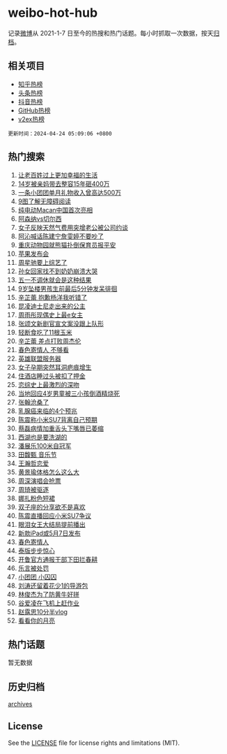 # weibo-hot-hub

记录[微博](https://www.weibo.com)从 2021-1-7 日至今的热搜和热门话题。每小时抓取一次数据，按天[归档](archives)。

## 相关项目

- [知乎热榜](https://github.com/lonnyzhang423/zhihu-hot-hub)
- [头条热榜](https://github.com/lonnyzhang423/toutiao-hot-hub)
- [抖音热榜](https://github.com/lonnyzhang423/douyin-hot-hub)
- [GitHub热榜](https://github.com/lonnyzhang423/github-hot-hub)
- [v2ex热榜](https://github.com/lonnyzhang423/v2ex-hot-hub)


`更新时间：2024-04-24 05:09:06 +0800`

## 热门搜索

1. [让老百姓过上更加幸福的生活](https://m.weibo.cn/search?containerid=100103type%3D1%26t%3D10%26q%3D%23%E8%AE%A9%E8%80%81%E7%99%BE%E5%A7%93%E8%BF%87%E4%B8%8A%E6%9B%B4%E5%8A%A0%E5%B9%B8%E7%A6%8F%E7%9A%84%E7%94%9F%E6%B4%BB%23&stream_entry_id=51&isnewpage=1&extparam=seat%3D1%26cate%3D10103%26dgr%3D0%26q%3D%2523%25E8%25AE%25A9%25E8%2580%2581%25E7%2599%25BE%25E5%25A7%2593%25E8%25BF%2587%25E4%25B8%258A%25E6%259B%25B4%25E5%258A%25A0%25E5%25B9%25B8%25E7%25A6%258F%25E7%259A%2584%25E7%2594%259F%25E6%25B4%25BB%2523%26filter_type%3Drealtimehot%26stream_entry_id%3D51%26c_type%3D51%26pos%3D0%26display_time%3D1713906545%26pre_seqid%3D171390654502902050096)
1. [14岁被亲妈带去整容15年砸400万](https://m.weibo.cn/search?containerid=100103type%3D1%26t%3D10%26q%3D%2314%E5%B2%81%E8%A2%AB%E4%BA%B2%E5%A6%88%E5%B8%A6%E5%8E%BB%E6%95%B4%E5%AE%B915%E5%B9%B4%E7%A0%B8400%E4%B8%87%23&stream_entry_id=31&isnewpage=1&extparam=seat%3D1%26flag%3D2%26dgr%3D0%26realpos%3D1%26filter_type%3Drealtimehot%26c_type%3D31%26stream_entry_id%3D31%26cate%3D5001%26band_rank%3D1%26q%3D%252314%25E5%25B2%2581%25E8%25A2%25AB%25E4%25BA%25B2%25E5%25A6%2588%25E5%25B8%25A6%25E5%258E%25BB%25E6%2595%25B4%25E5%25AE%25B915%25E5%25B9%25B4%25E7%25A0%25B8400%25E4%25B8%2587%2523%26lcate%3D5001%26pos%3D0%26display_time%3D1713906545%26pre_seqid%3D171390654502902050096)
1. [一条小团团单月礼物收入曾高达500万](https://m.weibo.cn/search?containerid=100103type%3D1%26t%3D10%26q%3D%23%E4%B8%80%E6%9D%A1%E5%B0%8F%E5%9B%A2%E5%9B%A2%E5%8D%95%E6%9C%88%E7%A4%BC%E7%89%A9%E6%94%B6%E5%85%A5%E6%9B%BE%E9%AB%98%E8%BE%BE500%E4%B8%87%23&stream_entry_id=31&isnewpage=1&extparam=seat%3D1%26flag%3D2%26dgr%3D0%26realpos%3D2%26filter_type%3Drealtimehot%26c_type%3D31%26stream_entry_id%3D31%26cate%3D5001%26band_rank%3D2%26q%3D%2523%25E4%25B8%2580%25E6%259D%25A1%25E5%25B0%258F%25E5%259B%25A2%25E5%259B%25A2%25E5%258D%2595%25E6%259C%2588%25E7%25A4%25BC%25E7%2589%25A9%25E6%2594%25B6%25E5%2585%25A5%25E6%259B%25BE%25E9%25AB%2598%25E8%25BE%25BE500%25E4%25B8%2587%2523%26lcate%3D5001%26pos%3D1%26display_time%3D1713906545%26pre_seqid%3D171390654502902050096)
1. [9图了解无障碍阅读](https://m.weibo.cn/search?containerid=100103type%3D1%26t%3D10%26q%3D%239%E5%9B%BE%E4%BA%86%E8%A7%A3%E6%97%A0%E9%9A%9C%E7%A2%8D%E9%98%85%E8%AF%BB%23&stream_entry_id=31&isnewpage=1&extparam=seat%3D1%26flag%3D0%26dgr%3D0%26realpos%3D3%26filter_type%3Drealtimehot%26c_type%3D31%26stream_entry_id%3D31%26cate%3D5001%26band_rank%3D3%26q%3D%25239%25E5%259B%25BE%25E4%25BA%2586%25E8%25A7%25A3%25E6%2597%25A0%25E9%259A%259C%25E7%25A2%258D%25E9%2598%2585%25E8%25AF%25BB%2523%26lcate%3D5001%26pos%3D2%26display_time%3D1713906545%26pre_seqid%3D171390654502902050096)
1. [纯电动Macan中国首次亮相](https://m.weibo.cn/search?containerid=100103type%3D1%26t%3D10%26q%3D%23%E7%BA%AF%E7%94%B5%E5%8A%A8Macan%E4%B8%AD%E5%9B%BD%E9%A6%96%E6%AC%A1%E4%BA%AE%E7%9B%B8%23&stream_entry_id=31&isnewpage=1&extparam=seat%3D1%26q%3D%2523%25E7%25BA%25AF%25E7%2594%25B5%25E5%258A%25A8Macan%25E4%25B8%25AD%25E5%259B%25BD%25E9%25A6%2596%25E6%25AC%25A1%25E4%25BA%25AE%25E7%259B%25B8%2523%26dgr%3D0%26filter_type%3Drealtimehot%26c_type%3D31%26topic_ad%3D1%26is_ad_pos%3D1%26adid%3D232541%26band_rank%3D4%26lcate%3D5001%26stream_entry_id%3D31%26cate%3D5001%26pos%3D3%26display_time%3D1713906545%26pre_seqid%3D171390654502902050096)
1. [阿森纳vs切尔西](https://m.weibo.cn/search?containerid=100103type%3D1%26t%3D10%26q%3D%23%E9%98%BF%E6%A3%AE%E7%BA%B3vs%E5%88%87%E5%B0%94%E8%A5%BF%23&stream_entry_id=31&isnewpage=1&extparam=seat%3D1%26flag%3D0%26dgr%3D0%26realpos%3D4%26filter_type%3Drealtimehot%26c_type%3D31%26stream_entry_id%3D31%26cate%3D5001%26band_rank%3D4%26q%3D%2523%25E9%2598%25BF%25E6%25A3%25AE%25E7%25BA%25B3vs%25E5%2588%2587%25E5%25B0%2594%25E8%25A5%25BF%2523%26lcate%3D5001%26pos%3D4%26display_time%3D1713906545%26pre_seqid%3D171390654502902050096)
1. [女子反映天然气费用突增老公被公司约谈](https://m.weibo.cn/search?containerid=100103type%3D1%26t%3D10%26q%3D%23%E5%A5%B3%E5%AD%90%E5%8F%8D%E6%98%A0%E5%A4%A9%E7%84%B6%E6%B0%94%E8%B4%B9%E7%94%A8%E7%AA%81%E5%A2%9E%E8%80%81%E5%85%AC%E8%A2%AB%E5%85%AC%E5%8F%B8%E7%BA%A6%E8%B0%88%23&stream_entry_id=31&isnewpage=1&extparam=seat%3D1%26flag%3D2%26dgr%3D0%26realpos%3D5%26filter_type%3Drealtimehot%26c_type%3D31%26stream_entry_id%3D31%26cate%3D5001%26band_rank%3D5%26q%3D%2523%25E5%25A5%25B3%25E5%25AD%2590%25E5%258F%258D%25E6%2598%25A0%25E5%25A4%25A9%25E7%2584%25B6%25E6%25B0%2594%25E8%25B4%25B9%25E7%2594%25A8%25E7%25AA%2581%25E5%25A2%259E%25E8%2580%2581%25E5%2585%25AC%25E8%25A2%25AB%25E5%2585%25AC%25E5%258F%25B8%25E7%25BA%25A6%25E8%25B0%2588%2523%26lcate%3D5001%26pos%3D5%26display_time%3D1713906545%26pre_seqid%3D171390654502902050096)
1. [阿沁喊话陈建宁詹雯婷不要吵了](https://m.weibo.cn/search?containerid=100103type%3D1%26t%3D10%26q%3D%23%E9%98%BF%E6%B2%81%E5%96%8A%E8%AF%9D%E9%99%88%E5%BB%BA%E5%AE%81%E8%A9%B9%E9%9B%AF%E5%A9%B7%E4%B8%8D%E8%A6%81%E5%90%B5%E4%BA%86%23&stream_entry_id=31&isnewpage=1&extparam=seat%3D1%26flag%3D2%26dgr%3D0%26realpos%3D6%26filter_type%3Drealtimehot%26c_type%3D31%26stream_entry_id%3D31%26cate%3D5001%26band_rank%3D6%26q%3D%2523%25E9%2598%25BF%25E6%25B2%2581%25E5%2596%258A%25E8%25AF%259D%25E9%2599%2588%25E5%25BB%25BA%25E5%25AE%2581%25E8%25A9%25B9%25E9%259B%25AF%25E5%25A9%25B7%25E4%25B8%258D%25E8%25A6%2581%25E5%2590%25B5%25E4%25BA%2586%2523%26lcate%3D5001%26pos%3D6%26display_time%3D1713906545%26pre_seqid%3D171390654502902050096)
1. [重庆动物园就熊猫扑倒保育员报平安](https://m.weibo.cn/search?containerid=100103type%3D1%26t%3D10%26q%3D%23%E9%87%8D%E5%BA%86%E5%8A%A8%E7%89%A9%E5%9B%AD%E5%B0%B1%E7%86%8A%E7%8C%AB%E6%89%91%E5%80%92%E4%BF%9D%E8%82%B2%E5%91%98%E6%8A%A5%E5%B9%B3%E5%AE%89%23&stream_entry_id=31&isnewpage=1&extparam=seat%3D1%26flag%3D0%26dgr%3D0%26realpos%3D7%26filter_type%3Drealtimehot%26c_type%3D31%26stream_entry_id%3D31%26cate%3D5001%26band_rank%3D7%26q%3D%2523%25E9%2587%258D%25E5%25BA%2586%25E5%258A%25A8%25E7%2589%25A9%25E5%259B%25AD%25E5%25B0%25B1%25E7%2586%258A%25E7%258C%25AB%25E6%2589%2591%25E5%2580%2592%25E4%25BF%259D%25E8%2582%25B2%25E5%2591%2598%25E6%258A%25A5%25E5%25B9%25B3%25E5%25AE%2589%2523%26lcate%3D5001%26pos%3D7%26display_time%3D1713906545%26pre_seqid%3D171390654502902050096)
1. [苹果发布会](https://m.weibo.cn/search?containerid=100103type%3D1%26t%3D10%26q%3D%23%E8%8B%B9%E6%9E%9C%E5%8F%91%E5%B8%83%E4%BC%9A%23&stream_entry_id=31&isnewpage=1&extparam=seat%3D1%26flag%3D0%26dgr%3D0%26realpos%3D8%26filter_type%3Drealtimehot%26c_type%3D31%26stream_entry_id%3D31%26cate%3D5001%26band_rank%3D8%26q%3D%2523%25E8%258B%25B9%25E6%259E%259C%25E5%258F%2591%25E5%25B8%2583%25E4%25BC%259A%2523%26lcate%3D5001%26pos%3D8%26display_time%3D1713906545%26pre_seqid%3D171390654502902050096)
1. [周星驰要上综艺了](https://m.weibo.cn/search?containerid=100103type%3D1%26t%3D10%26q%3D%23%E5%91%A8%E6%98%9F%E9%A9%B0%E8%A6%81%E4%B8%8A%E7%BB%BC%E8%89%BA%E4%BA%86%23&stream_entry_id=31&isnewpage=1&extparam=seat%3D1%26flag%3D2%26dgr%3D0%26realpos%3D9%26filter_type%3Drealtimehot%26c_type%3D31%26stream_entry_id%3D31%26cate%3D5001%26band_rank%3D9%26q%3D%2523%25E5%2591%25A8%25E6%2598%259F%25E9%25A9%25B0%25E8%25A6%2581%25E4%25B8%258A%25E7%25BB%25BC%25E8%2589%25BA%25E4%25BA%2586%2523%26lcate%3D5001%26pos%3D9%26display_time%3D1713906545%26pre_seqid%3D171390654502902050096)
1. [孙女回家找不到奶奶崩溃大哭](https://m.weibo.cn/search?containerid=100103type%3D1%26t%3D10%26q%3D%23%E5%AD%99%E5%A5%B3%E5%9B%9E%E5%AE%B6%E6%89%BE%E4%B8%8D%E5%88%B0%E5%A5%B6%E5%A5%B6%E5%B4%A9%E6%BA%83%E5%A4%A7%E5%93%AD%23&stream_entry_id=31&isnewpage=1&extparam=seat%3D1%26flag%3D32768%26dgr%3D0%26realpos%3D10%26filter_type%3Drealtimehot%26c_type%3D31%26stream_entry_id%3D31%26cate%3D5001%26band_rank%3D10%26q%3D%2523%25E5%25AD%2599%25E5%25A5%25B3%25E5%259B%259E%25E5%25AE%25B6%25E6%2589%25BE%25E4%25B8%258D%25E5%2588%25B0%25E5%25A5%25B6%25E5%25A5%25B6%25E5%25B4%25A9%25E6%25BA%2583%25E5%25A4%25A7%25E5%2593%25AD%2523%26lcate%3D5001%26pos%3D10%26display_time%3D1713906545%26pre_seqid%3D171390654502902050096)
1. [五一不调休就会是这种结果](https://m.weibo.cn/search?containerid=100103type%3D1%26t%3D10%26q%3D%23%E4%BA%94%E4%B8%80%E4%B8%8D%E8%B0%83%E4%BC%91%E5%B0%B1%E4%BC%9A%E6%98%AF%E8%BF%99%E7%A7%8D%E7%BB%93%E6%9E%9C%23&stream_entry_id=31&isnewpage=1&extparam=seat%3D1%26flag%3D2%26dgr%3D0%26realpos%3D11%26filter_type%3Drealtimehot%26c_type%3D31%26stream_entry_id%3D31%26cate%3D5001%26band_rank%3D11%26q%3D%2523%25E4%25BA%2594%25E4%25B8%2580%25E4%25B8%258D%25E8%25B0%2583%25E4%25BC%2591%25E5%25B0%25B1%25E4%25BC%259A%25E6%2598%25AF%25E8%25BF%2599%25E7%25A7%258D%25E7%25BB%2593%25E6%259E%259C%2523%26lcate%3D5001%26pos%3D11%26display_time%3D1713906545%26pre_seqid%3D171390654502902050096)
1. [9岁坠楼男孩生前最后5分钟发呆徘徊](https://m.weibo.cn/search?containerid=100103type%3D1%26t%3D10%26q%3D%239%E5%B2%81%E5%9D%A0%E6%A5%BC%E7%94%B7%E5%AD%A9%E7%94%9F%E5%89%8D%E6%9C%80%E5%90%8E5%E5%88%86%E9%92%9F%E5%8F%91%E5%91%86%E5%BE%98%E5%BE%8A%23&stream_entry_id=31&isnewpage=1&extparam=seat%3D1%26flag%3D2%26dgr%3D0%26realpos%3D12%26filter_type%3Drealtimehot%26c_type%3D31%26stream_entry_id%3D31%26cate%3D5001%26band_rank%3D12%26q%3D%25239%25E5%25B2%2581%25E5%259D%25A0%25E6%25A5%25BC%25E7%2594%25B7%25E5%25AD%25A9%25E7%2594%259F%25E5%2589%258D%25E6%259C%2580%25E5%2590%258E5%25E5%2588%2586%25E9%2592%259F%25E5%258F%2591%25E5%2591%2586%25E5%25BE%2598%25E5%25BE%258A%2523%26lcate%3D5001%26pos%3D12%26display_time%3D1713906545%26pre_seqid%3D171390654502902050096)
1. [辛芷蕾 抱歉杨洋我听错了](https://m.weibo.cn/search?containerid=100103type%3D1%26t%3D10%26q%3D%E8%BE%9B%E8%8A%B7%E8%95%BE+%E6%8A%B1%E6%AD%89%E6%9D%A8%E6%B4%8B%E6%88%91%E5%90%AC%E9%94%99%E4%BA%86&stream_entry_id=31&isnewpage=1&extparam=seat%3D1%26flag%3D2%26dgr%3D0%26realpos%3D13%26filter_type%3Drealtimehot%26c_type%3D31%26stream_entry_id%3D31%26cate%3D5001%26band_rank%3D13%26q%3D%25E8%25BE%259B%25E8%258A%25B7%25E8%2595%25BE%2520%25E6%258A%25B1%25E6%25AD%2589%25E6%259D%25A8%25E6%25B4%258B%25E6%2588%2591%25E5%2590%25AC%25E9%2594%2599%25E4%25BA%2586%26lcate%3D5001%26pos%3D13%26display_time%3D1713906545%26pre_seqid%3D171390654502902050096)
1. [昆凌迪士尼走出来的公主](https://m.weibo.cn/search?containerid=100103type%3D1%26t%3D10%26q%3D%23%E6%98%86%E5%87%8C%E8%BF%AA%E5%A3%AB%E5%B0%BC%E8%B5%B0%E5%87%BA%E6%9D%A5%E7%9A%84%E5%85%AC%E4%B8%BB%23&stream_entry_id=31&isnewpage=1&extparam=seat%3D1%26flag%3D2%26dgr%3D0%26realpos%3D14%26filter_type%3Drealtimehot%26c_type%3D31%26stream_entry_id%3D31%26cate%3D5001%26band_rank%3D14%26q%3D%2523%25E6%2598%2586%25E5%2587%258C%25E8%25BF%25AA%25E5%25A3%25AB%25E5%25B0%25BC%25E8%25B5%25B0%25E5%2587%25BA%25E6%259D%25A5%25E7%259A%2584%25E5%2585%25AC%25E4%25B8%25BB%2523%26lcate%3D5001%26pos%3D14%26display_time%3D1713906545%26pre_seqid%3D171390654502902050096)
1. [周雨彤现偶史上最e女主](https://m.weibo.cn/search?containerid=100103type%3D1%26t%3D10%26q%3D%23%E5%91%A8%E9%9B%A8%E5%BD%A4%E7%8E%B0%E5%81%B6%E5%8F%B2%E4%B8%8A%E6%9C%80e%E5%A5%B3%E4%B8%BB%23&stream_entry_id=31&isnewpage=1&extparam=seat%3D1%26flag%3D2%26dgr%3D0%26realpos%3D15%26filter_type%3Drealtimehot%26c_type%3D31%26stream_entry_id%3D31%26cate%3D5001%26band_rank%3D15%26q%3D%2523%25E5%2591%25A8%25E9%259B%25A8%25E5%25BD%25A4%25E7%258E%25B0%25E5%2581%25B6%25E5%258F%25B2%25E4%25B8%258A%25E6%259C%2580e%25E5%25A5%25B3%25E4%25B8%25BB%2523%26lcate%3D5001%26pos%3D15%26display_time%3D1713906545%26pre_seqid%3D171390654502902050096)
1. [张颂文新剧官宣文案没跟上队形](https://m.weibo.cn/search?containerid=100103type%3D1%26t%3D10%26q%3D%23%E5%BC%A0%E9%A2%82%E6%96%87%E6%96%B0%E5%89%A7%E5%AE%98%E5%AE%A3%E6%96%87%E6%A1%88%E6%B2%A1%E8%B7%9F%E4%B8%8A%E9%98%9F%E5%BD%A2%23&stream_entry_id=31&isnewpage=1&extparam=seat%3D1%26flag%3D1%26dgr%3D0%26realpos%3D16%26filter_type%3Drealtimehot%26c_type%3D31%26stream_entry_id%3D31%26cate%3D5001%26band_rank%3D16%26q%3D%2523%25E5%25BC%25A0%25E9%25A2%2582%25E6%2596%2587%25E6%2596%25B0%25E5%2589%25A7%25E5%25AE%2598%25E5%25AE%25A3%25E6%2596%2587%25E6%25A1%2588%25E6%25B2%25A1%25E8%25B7%259F%25E4%25B8%258A%25E9%2598%259F%25E5%25BD%25A2%2523%26lcate%3D5001%26pos%3D16%26display_time%3D1713906545%26pre_seqid%3D171390654502902050096)
1. [轻断食吃了11根玉米](https://m.weibo.cn/search?containerid=100103type%3D1%26t%3D10%26q%3D%23%E8%BD%BB%E6%96%AD%E9%A3%9F%E5%90%83%E4%BA%8611%E6%A0%B9%E7%8E%89%E7%B1%B3%23&stream_entry_id=31&isnewpage=1&extparam=seat%3D1%26flag%3D0%26dgr%3D0%26realpos%3D17%26filter_type%3Drealtimehot%26c_type%3D31%26stream_entry_id%3D31%26cate%3D5001%26band_rank%3D17%26q%3D%2523%25E8%25BD%25BB%25E6%2596%25AD%25E9%25A3%259F%25E5%2590%2583%25E4%25BA%258611%25E6%25A0%25B9%25E7%258E%2589%25E7%25B1%25B3%2523%26lcate%3D5001%26pos%3D17%26display_time%3D1713906545%26pre_seqid%3D171390654502902050096)
1. [辛芷蕾 差点打败周杰伦](https://m.weibo.cn/search?containerid=100103type%3D1%26t%3D10%26q%3D%E8%BE%9B%E8%8A%B7%E8%95%BE+%E5%B7%AE%E7%82%B9%E6%89%93%E8%B4%A5%E5%91%A8%E6%9D%B0%E4%BC%A6&stream_entry_id=31&isnewpage=1&extparam=seat%3D1%26flag%3D2%26dgr%3D0%26realpos%3D18%26filter_type%3Drealtimehot%26c_type%3D31%26stream_entry_id%3D31%26cate%3D5001%26band_rank%3D18%26q%3D%25E8%25BE%259B%25E8%258A%25B7%25E8%2595%25BE%2520%25E5%25B7%25AE%25E7%2582%25B9%25E6%2589%2593%25E8%25B4%25A5%25E5%2591%25A8%25E6%259D%25B0%25E4%25BC%25A6%26lcate%3D5001%26pos%3D18%26display_time%3D1713906545%26pre_seqid%3D171390654502902050096)
1. [春色寄情人 不够看](https://m.weibo.cn/search?containerid=100103type%3D1%26t%3D10%26q%3D%E6%98%A5%E8%89%B2%E5%AF%84%E6%83%85%E4%BA%BA+%E4%B8%8D%E5%A4%9F%E7%9C%8B&stream_entry_id=31&isnewpage=1&extparam=seat%3D1%26flag%3D0%26dgr%3D0%26realpos%3D19%26filter_type%3Drealtimehot%26c_type%3D31%26stream_entry_id%3D31%26cate%3D5001%26band_rank%3D19%26q%3D%25E6%2598%25A5%25E8%2589%25B2%25E5%25AF%2584%25E6%2583%2585%25E4%25BA%25BA%2520%25E4%25B8%258D%25E5%25A4%259F%25E7%259C%258B%26lcate%3D5001%26pos%3D19%26display_time%3D1713906545%26pre_seqid%3D171390654502902050096)
1. [英雄联盟服务器](https://m.weibo.cn/search?containerid=100103type%3D1%26t%3D10%26q%3D%E8%8B%B1%E9%9B%84%E8%81%94%E7%9B%9F%E6%9C%8D%E5%8A%A1%E5%99%A8&stream_entry_id=31&isnewpage=1&extparam=seat%3D1%26flag%3D0%26dgr%3D0%26realpos%3D20%26filter_type%3Drealtimehot%26c_type%3D31%26stream_entry_id%3D31%26cate%3D5001%26band_rank%3D20%26q%3D%25E8%258B%25B1%25E9%259B%2584%25E8%2581%2594%25E7%259B%259F%25E6%259C%258D%25E5%258A%25A1%25E5%2599%25A8%26lcate%3D5001%26pos%3D20%26display_time%3D1713906545%26pre_seqid%3D171390654502902050096)
1. [女子孕期突然耳洞疤痕增生](https://m.weibo.cn/search?containerid=100103type%3D1%26t%3D10%26q%3D%23%E5%A5%B3%E5%AD%90%E5%AD%95%E6%9C%9F%E7%AA%81%E7%84%B6%E8%80%B3%E6%B4%9E%E7%96%A4%E7%97%95%E5%A2%9E%E7%94%9F%23&stream_entry_id=31&isnewpage=1&extparam=seat%3D1%26flag%3D0%26dgr%3D0%26realpos%3D21%26filter_type%3Drealtimehot%26c_type%3D31%26stream_entry_id%3D31%26cate%3D5001%26band_rank%3D21%26q%3D%2523%25E5%25A5%25B3%25E5%25AD%2590%25E5%25AD%2595%25E6%259C%259F%25E7%25AA%2581%25E7%2584%25B6%25E8%2580%25B3%25E6%25B4%259E%25E7%2596%25A4%25E7%2597%2595%25E5%25A2%259E%25E7%2594%259F%2523%26lcate%3D5001%26pos%3D21%26display_time%3D1713906545%26pre_seqid%3D171390654502902050096)
1. [住酒店睡过头被扣了押金](https://m.weibo.cn/search?containerid=100103type%3D1%26t%3D10%26q%3D%E4%BD%8F%E9%85%92%E5%BA%97%E7%9D%A1%E8%BF%87%E5%A4%B4%E8%A2%AB%E6%89%A3%E4%BA%86%E6%8A%BC%E9%87%91&stream_entry_id=31&isnewpage=1&extparam=seat%3D1%26flag%3D0%26dgr%3D0%26realpos%3D22%26filter_type%3Drealtimehot%26c_type%3D31%26stream_entry_id%3D31%26cate%3D5001%26band_rank%3D22%26q%3D%25E4%25BD%258F%25E9%2585%2592%25E5%25BA%2597%25E7%259D%25A1%25E8%25BF%2587%25E5%25A4%25B4%25E8%25A2%25AB%25E6%2589%25A3%25E4%25BA%2586%25E6%258A%25BC%25E9%2587%2591%26lcate%3D5001%26pos%3D22%26display_time%3D1713906545%26pre_seqid%3D171390654502902050096)
1. [恋综史上最激烈的深吻](https://m.weibo.cn/search?containerid=100103type%3D1%26t%3D10%26q%3D%E6%81%8B%E7%BB%BC%E5%8F%B2%E4%B8%8A%E6%9C%80%E6%BF%80%E7%83%88%E7%9A%84%E6%B7%B1%E5%90%BB&stream_entry_id=31&isnewpage=1&extparam=seat%3D1%26flag%3D2%26dgr%3D0%26realpos%3D23%26filter_type%3Drealtimehot%26c_type%3D31%26stream_entry_id%3D31%26cate%3D5001%26band_rank%3D23%26q%3D%25E6%2581%258B%25E7%25BB%25BC%25E5%258F%25B2%25E4%25B8%258A%25E6%259C%2580%25E6%25BF%2580%25E7%2583%2588%25E7%259A%2584%25E6%25B7%25B1%25E5%2590%25BB%26lcate%3D5001%26pos%3D23%26display_time%3D1713906545%26pre_seqid%3D171390654502902050096)
1. [当地回应4岁男童被三小孩倒酒精烧死](https://m.weibo.cn/search?containerid=100103type%3D1%26t%3D10%26q%3D%23%E5%BD%93%E5%9C%B0%E5%9B%9E%E5%BA%944%E5%B2%81%E7%94%B7%E7%AB%A5%E8%A2%AB%E4%B8%89%E5%B0%8F%E5%AD%A9%E5%80%92%E9%85%92%E7%B2%BE%E7%83%A7%E6%AD%BB%23&stream_entry_id=31&isnewpage=1&extparam=seat%3D1%26flag%3D0%26dgr%3D0%26realpos%3D24%26filter_type%3Drealtimehot%26c_type%3D31%26stream_entry_id%3D31%26cate%3D5001%26band_rank%3D24%26q%3D%2523%25E5%25BD%2593%25E5%259C%25B0%25E5%259B%259E%25E5%25BA%25944%25E5%25B2%2581%25E7%2594%25B7%25E7%25AB%25A5%25E8%25A2%25AB%25E4%25B8%2589%25E5%25B0%258F%25E5%25AD%25A9%25E5%2580%2592%25E9%2585%2592%25E7%25B2%25BE%25E7%2583%25A7%25E6%25AD%25BB%2523%26lcate%3D5001%26pos%3D24%26display_time%3D1713906545%26pre_seqid%3D171390654502902050096)
1. [张翰沧桑了](https://m.weibo.cn/search?containerid=100103type%3D1%26t%3D10%26q%3D%E5%BC%A0%E7%BF%B0%E6%B2%A7%E6%A1%91%E4%BA%86&stream_entry_id=31&isnewpage=1&extparam=seat%3D1%26flag%3D2%26dgr%3D0%26realpos%3D25%26filter_type%3Drealtimehot%26c_type%3D31%26stream_entry_id%3D31%26cate%3D5001%26band_rank%3D25%26q%3D%25E5%25BC%25A0%25E7%25BF%25B0%25E6%25B2%25A7%25E6%25A1%2591%25E4%25BA%2586%26lcate%3D5001%26pos%3D25%26display_time%3D1713906545%26pre_seqid%3D171390654502902050096)
1. [乳腺癌来临的4个预兆](https://m.weibo.cn/search?containerid=100103type%3D1%26t%3D10%26q%3D%23%E4%B9%B3%E8%85%BA%E7%99%8C%E6%9D%A5%E4%B8%B4%E7%9A%844%E4%B8%AA%E9%A2%84%E5%85%86%23&stream_entry_id=31&isnewpage=1&extparam=seat%3D1%26flag%3D0%26dgr%3D0%26realpos%3D26%26filter_type%3Drealtimehot%26c_type%3D31%26stream_entry_id%3D31%26cate%3D5001%26band_rank%3D26%26q%3D%2523%25E4%25B9%25B3%25E8%2585%25BA%25E7%2599%258C%25E6%259D%25A5%25E4%25B8%25B4%25E7%259A%25844%25E4%25B8%25AA%25E9%25A2%2584%25E5%2585%2586%2523%26lcate%3D5001%26pos%3D26%26display_time%3D1713906545%26pre_seqid%3D171390654502902050096)
1. [陈震称小米SU7背离自己预期](https://m.weibo.cn/search?containerid=100103type%3D1%26t%3D10%26q%3D%23%E9%99%88%E9%9C%87%E7%A7%B0%E5%B0%8F%E7%B1%B3SU7%E8%83%8C%E7%A6%BB%E8%87%AA%E5%B7%B1%E9%A2%84%E6%9C%9F%23&stream_entry_id=31&isnewpage=1&extparam=seat%3D1%26flag%3D0%26dgr%3D0%26realpos%3D27%26filter_type%3Drealtimehot%26c_type%3D31%26stream_entry_id%3D31%26cate%3D5001%26band_rank%3D27%26q%3D%2523%25E9%2599%2588%25E9%259C%2587%25E7%25A7%25B0%25E5%25B0%258F%25E7%25B1%25B3SU7%25E8%2583%258C%25E7%25A6%25BB%25E8%2587%25AA%25E5%25B7%25B1%25E9%25A2%2584%25E6%259C%259F%2523%26lcate%3D5001%26pos%3D27%26display_time%3D1713906545%26pre_seqid%3D171390654502902050096)
1. [蔡磊病情加重舌头下嘴唇已萎缩](https://m.weibo.cn/search?containerid=100103type%3D1%26t%3D10%26q%3D%23%E8%94%A1%E7%A3%8A%E7%97%85%E6%83%85%E5%8A%A0%E9%87%8D%E8%88%8C%E5%A4%B4%E4%B8%8B%E5%98%B4%E5%94%87%E5%B7%B2%E8%90%8E%E7%BC%A9%23&stream_entry_id=31&isnewpage=1&extparam=seat%3D1%26flag%3D0%26dgr%3D0%26realpos%3D28%26filter_type%3Drealtimehot%26c_type%3D31%26stream_entry_id%3D31%26cate%3D5001%26band_rank%3D28%26q%3D%2523%25E8%2594%25A1%25E7%25A3%258A%25E7%2597%2585%25E6%2583%2585%25E5%258A%25A0%25E9%2587%258D%25E8%2588%258C%25E5%25A4%25B4%25E4%25B8%258B%25E5%2598%25B4%25E5%2594%2587%25E5%25B7%25B2%25E8%2590%258E%25E7%25BC%25A9%2523%26lcate%3D5001%26pos%3D28%26display_time%3D1713906545%26pre_seqid%3D171390654502902050096)
1. [西湖也是要洗湖的](https://m.weibo.cn/search?containerid=100103type%3D1%26t%3D10%26q%3D%23%E8%A5%BF%E6%B9%96%E4%B9%9F%E6%98%AF%E8%A6%81%E6%B4%97%E6%B9%96%E7%9A%84%23&stream_entry_id=31&isnewpage=1&extparam=seat%3D1%26flag%3D0%26dgr%3D0%26realpos%3D29%26filter_type%3Drealtimehot%26c_type%3D31%26stream_entry_id%3D31%26cate%3D5001%26band_rank%3D29%26q%3D%2523%25E8%25A5%25BF%25E6%25B9%2596%25E4%25B9%259F%25E6%2598%25AF%25E8%25A6%2581%25E6%25B4%2597%25E6%25B9%2596%25E7%259A%2584%2523%26lcate%3D5001%26pos%3D29%26display_time%3D1713906545%26pre_seqid%3D171390654502902050096)
1. [潘展乐100米自冠军](https://m.weibo.cn/search?containerid=100103type%3D1%26t%3D10%26q%3D%23%E6%BD%98%E5%B1%95%E4%B9%90100%E7%B1%B3%E8%87%AA%E5%86%A0%E5%86%9B%23&stream_entry_id=31&isnewpage=1&extparam=seat%3D1%26flag%3D0%26dgr%3D0%26realpos%3D30%26filter_type%3Drealtimehot%26c_type%3D31%26stream_entry_id%3D31%26cate%3D5001%26band_rank%3D30%26q%3D%2523%25E6%25BD%2598%25E5%25B1%2595%25E4%25B9%2590100%25E7%25B1%25B3%25E8%2587%25AA%25E5%2586%25A0%25E5%2586%259B%2523%26lcate%3D5001%26pos%3D30%26display_time%3D1713906545%26pre_seqid%3D171390654502902050096)
1. [田馥甄 音乐节](https://m.weibo.cn/search?containerid=100103type%3D1%26t%3D10%26q%3D%E7%94%B0%E9%A6%A5%E7%94%84+%E9%9F%B3%E4%B9%90%E8%8A%82&stream_entry_id=31&isnewpage=1&extparam=seat%3D1%26flag%3D0%26dgr%3D0%26realpos%3D31%26filter_type%3Drealtimehot%26c_type%3D31%26stream_entry_id%3D31%26cate%3D5001%26band_rank%3D31%26q%3D%25E7%2594%25B0%25E9%25A6%25A5%25E7%2594%2584%2520%25E9%259F%25B3%25E4%25B9%2590%25E8%258A%2582%26lcate%3D5001%26pos%3D31%26display_time%3D1713906545%26pre_seqid%3D171390654502902050096)
1. [王瀚哲恋爱](https://m.weibo.cn/search?containerid=100103type%3D1%26t%3D10%26q%3D%E7%8E%8B%E7%80%9A%E5%93%B2%E6%81%8B%E7%88%B1&stream_entry_id=31&isnewpage=1&extparam=seat%3D1%26flag%3D0%26dgr%3D0%26realpos%3D32%26filter_type%3Drealtimehot%26c_type%3D31%26stream_entry_id%3D31%26cate%3D5001%26band_rank%3D32%26q%3D%25E7%258E%258B%25E7%2580%259A%25E5%2593%25B2%25E6%2581%258B%25E7%2588%25B1%26lcate%3D5001%26pos%3D32%26display_time%3D1713906545%26pre_seqid%3D171390654502902050096)
1. [黄景瑜体格怎么这么大](https://m.weibo.cn/search?containerid=100103type%3D1%26t%3D10%26q%3D%E9%BB%84%E6%99%AF%E7%91%9C%E4%BD%93%E6%A0%BC%E6%80%8E%E4%B9%88%E8%BF%99%E4%B9%88%E5%A4%A7&stream_entry_id=31&isnewpage=1&extparam=seat%3D1%26flag%3D0%26dgr%3D0%26realpos%3D33%26filter_type%3Drealtimehot%26c_type%3D31%26stream_entry_id%3D31%26cate%3D5001%26band_rank%3D33%26q%3D%25E9%25BB%2584%25E6%2599%25AF%25E7%2591%259C%25E4%25BD%2593%25E6%25A0%25BC%25E6%2580%258E%25E4%25B9%2588%25E8%25BF%2599%25E4%25B9%2588%25E5%25A4%25A7%26lcate%3D5001%26pos%3D33%26display_time%3D1713906545%26pre_seqid%3D171390654502902050096)
1. [周深演唱会抢票](https://m.weibo.cn/search?containerid=100103type%3D1%26t%3D10%26q%3D%E5%91%A8%E6%B7%B1%E6%BC%94%E5%94%B1%E4%BC%9A%E6%8A%A2%E7%A5%A8&stream_entry_id=31&isnewpage=1&extparam=seat%3D1%26flag%3D0%26dgr%3D0%26realpos%3D34%26filter_type%3Drealtimehot%26c_type%3D31%26stream_entry_id%3D31%26cate%3D5001%26band_rank%3D34%26q%3D%25E5%2591%25A8%25E6%25B7%25B1%25E6%25BC%2594%25E5%2594%25B1%25E4%25BC%259A%25E6%258A%25A2%25E7%25A5%25A8%26lcate%3D5001%26pos%3D34%26display_time%3D1713906545%26pre_seqid%3D171390654502902050096)
1. [周琦被驱逐](https://m.weibo.cn/search?containerid=100103type%3D1%26t%3D10%26q%3D%23%E5%91%A8%E7%90%A6%E8%A2%AB%E9%A9%B1%E9%80%90%23&stream_entry_id=31&isnewpage=1&extparam=seat%3D1%26flag%3D0%26dgr%3D0%26realpos%3D35%26filter_type%3Drealtimehot%26c_type%3D31%26stream_entry_id%3D31%26cate%3D5001%26band_rank%3D35%26q%3D%2523%25E5%2591%25A8%25E7%2590%25A6%25E8%25A2%25AB%25E9%25A9%25B1%25E9%2580%2590%2523%26lcate%3D5001%26pos%3D35%26display_time%3D1713906545%26pre_seqid%3D171390654502902050096)
1. [娜扎粉色短裙](https://m.weibo.cn/search?containerid=100103type%3D1%26t%3D10%26q%3D%23%E5%A8%9C%E6%89%8E%E7%B2%89%E8%89%B2%E7%9F%AD%E8%A3%99%23&stream_entry_id=31&isnewpage=1&extparam=seat%3D1%26flag%3D0%26dgr%3D0%26realpos%3D36%26filter_type%3Drealtimehot%26c_type%3D31%26stream_entry_id%3D31%26cate%3D5001%26band_rank%3D36%26q%3D%2523%25E5%25A8%259C%25E6%2589%258E%25E7%25B2%2589%25E8%2589%25B2%25E7%259F%25AD%25E8%25A3%2599%2523%26lcate%3D5001%26pos%3D36%26display_time%3D1713906545%26pre_seqid%3D171390654502902050096)
1. [双子座的分享欲不是喜欢](https://m.weibo.cn/search?containerid=100103type%3D1%26t%3D10%26q%3D%23%E5%8F%8C%E5%AD%90%E5%BA%A7%E7%9A%84%E5%88%86%E4%BA%AB%E6%AC%B2%E4%B8%8D%E6%98%AF%E5%96%9C%E6%AC%A2%23&stream_entry_id=31&isnewpage=1&extparam=seat%3D1%26flag%3D1%26dgr%3D0%26realpos%3D37%26filter_type%3Drealtimehot%26c_type%3D31%26stream_entry_id%3D31%26cate%3D5001%26band_rank%3D37%26q%3D%2523%25E5%258F%258C%25E5%25AD%2590%25E5%25BA%25A7%25E7%259A%2584%25E5%2588%2586%25E4%25BA%25AB%25E6%25AC%25B2%25E4%25B8%258D%25E6%2598%25AF%25E5%2596%259C%25E6%25AC%25A2%2523%26lcate%3D5001%26pos%3D37%26display_time%3D1713906545%26pre_seqid%3D171390654502902050096)
1. [陈震直播回应小米SU7争议](https://m.weibo.cn/search?containerid=100103type%3D1%26t%3D10%26q%3D%E9%99%88%E9%9C%87%E7%9B%B4%E6%92%AD%E5%9B%9E%E5%BA%94%E5%B0%8F%E7%B1%B3SU7%E4%BA%89%E8%AE%AE&stream_entry_id=31&isnewpage=1&extparam=seat%3D1%26flag%3D0%26dgr%3D0%26realpos%3D38%26filter_type%3Drealtimehot%26c_type%3D31%26stream_entry_id%3D31%26cate%3D5001%26band_rank%3D38%26q%3D%25E9%2599%2588%25E9%259C%2587%25E7%259B%25B4%25E6%2592%25AD%25E5%259B%259E%25E5%25BA%2594%25E5%25B0%258F%25E7%25B1%25B3SU7%25E4%25BA%2589%25E8%25AE%25AE%26lcate%3D5001%26pos%3D38%26display_time%3D1713906545%26pre_seqid%3D171390654502902050096)
1. [眼泪女王大结局提前播出](https://m.weibo.cn/search?containerid=100103type%3D1%26t%3D10%26q%3D%23%E7%9C%BC%E6%B3%AA%E5%A5%B3%E7%8E%8B%E5%A4%A7%E7%BB%93%E5%B1%80%E6%8F%90%E5%89%8D%E6%92%AD%E5%87%BA%23&stream_entry_id=31&isnewpage=1&extparam=seat%3D1%26flag%3D0%26dgr%3D0%26realpos%3D39%26filter_type%3Drealtimehot%26c_type%3D31%26stream_entry_id%3D31%26cate%3D5001%26band_rank%3D39%26q%3D%2523%25E7%259C%25BC%25E6%25B3%25AA%25E5%25A5%25B3%25E7%258E%258B%25E5%25A4%25A7%25E7%25BB%2593%25E5%25B1%2580%25E6%258F%2590%25E5%2589%258D%25E6%2592%25AD%25E5%2587%25BA%2523%26lcate%3D5001%26pos%3D39%26display_time%3D1713906545%26pre_seqid%3D171390654502902050096)
1. [新款iPad或5月7日发布](https://m.weibo.cn/search?containerid=100103type%3D1%26t%3D10%26q%3D%23%E6%96%B0%E6%AC%BEiPad%E6%88%965%E6%9C%887%E6%97%A5%E5%8F%91%E5%B8%83%23&stream_entry_id=31&isnewpage=1&extparam=seat%3D1%26flag%3D0%26dgr%3D0%26realpos%3D40%26filter_type%3Drealtimehot%26c_type%3D31%26stream_entry_id%3D31%26cate%3D5001%26band_rank%3D40%26q%3D%2523%25E6%2596%25B0%25E6%25AC%25BEiPad%25E6%2588%25965%25E6%259C%25887%25E6%2597%25A5%25E5%258F%2591%25E5%25B8%2583%2523%26lcate%3D5001%26pos%3D40%26display_time%3D1713906545%26pre_seqid%3D171390654502902050096)
1. [春色寄情人](https://m.weibo.cn/search?containerid=100103type%3D1%26t%3D10%26q%3D%E6%98%A5%E8%89%B2%E5%AF%84%E6%83%85%E4%BA%BA&stream_entry_id=31&isnewpage=1&extparam=seat%3D1%26flag%3D0%26dgr%3D0%26realpos%3D41%26filter_type%3Drealtimehot%26c_type%3D31%26stream_entry_id%3D31%26cate%3D5001%26band_rank%3D41%26q%3D%25E6%2598%25A5%25E8%2589%25B2%25E5%25AF%2584%25E6%2583%2585%25E4%25BA%25BA%26lcate%3D5001%26pos%3D41%26display_time%3D1713906545%26pre_seqid%3D171390654502902050096)
1. [泰版步步惊心](https://m.weibo.cn/search?containerid=100103type%3D1%26t%3D10%26q%3D%23%E6%B3%B0%E7%89%88%E6%AD%A5%E6%AD%A5%E6%83%8A%E5%BF%83%23&stream_entry_id=31&isnewpage=1&extparam=seat%3D1%26flag%3D0%26dgr%3D0%26realpos%3D42%26filter_type%3Drealtimehot%26c_type%3D31%26stream_entry_id%3D31%26cate%3D5001%26band_rank%3D42%26q%3D%2523%25E6%25B3%25B0%25E7%2589%2588%25E6%25AD%25A5%25E6%25AD%25A5%25E6%2583%258A%25E5%25BF%2583%2523%26lcate%3D5001%26pos%3D42%26display_time%3D1713906545%26pre_seqid%3D171390654502902050096)
1. [开鲁官方通报干部下田拦春耕](https://m.weibo.cn/search?containerid=100103type%3D1%26t%3D10%26q%3D%23%E5%BC%80%E9%B2%81%E5%AE%98%E6%96%B9%E9%80%9A%E6%8A%A5%E5%B9%B2%E9%83%A8%E4%B8%8B%E7%94%B0%E6%8B%A6%E6%98%A5%E8%80%95%23&stream_entry_id=31&isnewpage=1&extparam=seat%3D1%26flag%3D1%26dgr%3D0%26realpos%3D43%26filter_type%3Drealtimehot%26c_type%3D31%26stream_entry_id%3D31%26cate%3D5001%26band_rank%3D43%26q%3D%2523%25E5%25BC%2580%25E9%25B2%2581%25E5%25AE%2598%25E6%2596%25B9%25E9%2580%259A%25E6%258A%25A5%25E5%25B9%25B2%25E9%2583%25A8%25E4%25B8%258B%25E7%2594%25B0%25E6%258B%25A6%25E6%2598%25A5%25E8%2580%2595%2523%26lcate%3D5001%26pos%3D43%26display_time%3D1713906545%26pre_seqid%3D171390654502902050096)
1. [乐言被处罚](https://m.weibo.cn/search?containerid=100103type%3D1%26t%3D10%26q%3D%23%E4%B9%90%E8%A8%80%E8%A2%AB%E5%A4%84%E7%BD%9A%23&stream_entry_id=31&isnewpage=1&extparam=seat%3D1%26flag%3D0%26dgr%3D0%26realpos%3D44%26filter_type%3Drealtimehot%26c_type%3D31%26stream_entry_id%3D31%26cate%3D5001%26band_rank%3D44%26q%3D%2523%25E4%25B9%2590%25E8%25A8%2580%25E8%25A2%25AB%25E5%25A4%2584%25E7%25BD%259A%2523%26lcate%3D5001%26pos%3D44%26display_time%3D1713906545%26pre_seqid%3D171390654502902050096)
1. [小团团 小囚囚](https://m.weibo.cn/search?containerid=100103type%3D1%26t%3D10%26q%3D%E5%B0%8F%E5%9B%A2%E5%9B%A2+%E5%B0%8F%E5%9B%9A%E5%9B%9A&stream_entry_id=31&isnewpage=1&extparam=seat%3D1%26flag%3D0%26dgr%3D0%26realpos%3D45%26filter_type%3Drealtimehot%26c_type%3D31%26stream_entry_id%3D31%26cate%3D5001%26band_rank%3D45%26q%3D%25E5%25B0%258F%25E5%259B%25A2%25E5%259B%25A2%2520%25E5%25B0%258F%25E5%259B%259A%25E5%259B%259A%26lcate%3D5001%26pos%3D45%26display_time%3D1713906545%26pre_seqid%3D171390654502902050096)
1. [刘涛还留着花少1的导游包](https://m.weibo.cn/search?containerid=100103type%3D1%26t%3D10%26q%3D%23%E5%88%98%E6%B6%9B%E8%BF%98%E7%95%99%E7%9D%80%E8%8A%B1%E5%B0%911%E7%9A%84%E5%AF%BC%E6%B8%B8%E5%8C%85%23&stream_entry_id=31&isnewpage=1&extparam=seat%3D1%26flag%3D0%26dgr%3D0%26realpos%3D46%26filter_type%3Drealtimehot%26c_type%3D31%26stream_entry_id%3D31%26cate%3D5001%26band_rank%3D46%26q%3D%2523%25E5%2588%2598%25E6%25B6%259B%25E8%25BF%2598%25E7%2595%2599%25E7%259D%2580%25E8%258A%25B1%25E5%25B0%25911%25E7%259A%2584%25E5%25AF%25BC%25E6%25B8%25B8%25E5%258C%2585%2523%26lcate%3D5001%26pos%3D46%26display_time%3D1713906545%26pre_seqid%3D171390654502902050096)
1. [林俊杰为了防黄牛好拼](https://m.weibo.cn/search?containerid=100103type%3D1%26t%3D10%26q%3D%23%E6%9E%97%E4%BF%8A%E6%9D%B0%E4%B8%BA%E4%BA%86%E9%98%B2%E9%BB%84%E7%89%9B%E5%A5%BD%E6%8B%BC%23&stream_entry_id=31&isnewpage=1&extparam=seat%3D1%26flag%3D0%26dgr%3D0%26realpos%3D47%26filter_type%3Drealtimehot%26c_type%3D31%26stream_entry_id%3D31%26cate%3D5001%26band_rank%3D47%26q%3D%2523%25E6%259E%2597%25E4%25BF%258A%25E6%259D%25B0%25E4%25B8%25BA%25E4%25BA%2586%25E9%2598%25B2%25E9%25BB%2584%25E7%2589%259B%25E5%25A5%25BD%25E6%258B%25BC%2523%26lcate%3D5001%26pos%3D47%26display_time%3D1713906545%26pre_seqid%3D171390654502902050096)
1. [谷爱凌在飞机上赶作业](https://m.weibo.cn/search?containerid=100103type%3D1%26t%3D10%26q%3D%23%E8%B0%B7%E7%88%B1%E5%87%8C%E5%9C%A8%E9%A3%9E%E6%9C%BA%E4%B8%8A%E8%B5%B6%E4%BD%9C%E4%B8%9A%23&stream_entry_id=31&isnewpage=1&extparam=seat%3D1%26flag%3D0%26dgr%3D0%26realpos%3D48%26filter_type%3Drealtimehot%26c_type%3D31%26stream_entry_id%3D31%26cate%3D5001%26band_rank%3D48%26q%3D%2523%25E8%25B0%25B7%25E7%2588%25B1%25E5%2587%258C%25E5%259C%25A8%25E9%25A3%259E%25E6%259C%25BA%25E4%25B8%258A%25E8%25B5%25B6%25E4%25BD%259C%25E4%25B8%259A%2523%26lcate%3D5001%26pos%3D48%26display_time%3D1713906545%26pre_seqid%3D171390654502902050096)
1. [赵露思10分半vlog](https://m.weibo.cn/search?containerid=100103type%3D1%26t%3D10%26q%3D%23%E8%B5%B5%E9%9C%B2%E6%80%9D10%E5%88%86%E5%8D%8Avlog%23&stream_entry_id=31&isnewpage=1&extparam=seat%3D1%26flag%3D0%26dgr%3D0%26realpos%3D49%26filter_type%3Drealtimehot%26c_type%3D31%26stream_entry_id%3D31%26cate%3D5001%26band_rank%3D49%26q%3D%2523%25E8%25B5%25B5%25E9%259C%25B2%25E6%2580%259D10%25E5%2588%2586%25E5%258D%258Avlog%2523%26lcate%3D5001%26pos%3D49%26display_time%3D1713906545%26pre_seqid%3D171390654502902050096)
1. [看看你的月亮](https://m.weibo.cn/search?containerid=100103type%3D1%26t%3D10%26q%3D%23%E7%9C%8B%E7%9C%8B%E4%BD%A0%E7%9A%84%E6%9C%88%E4%BA%AE%23&stream_entry_id=31&isnewpage=1&extparam=seat%3D1%26flag%3D0%26dgr%3D0%26realpos%3D50%26filter_type%3Drealtimehot%26c_type%3D31%26stream_entry_id%3D31%26cate%3D5001%26band_rank%3D50%26q%3D%2523%25E7%259C%258B%25E7%259C%258B%25E4%25BD%25A0%25E7%259A%2584%25E6%259C%2588%25E4%25BA%25AE%2523%26lcate%3D5001%26pos%3D50%26display_time%3D1713906545%26pre_seqid%3D171390654502902050096)

## 热门话题

暂无数据

## 历史归档

[archives](archives)

## License

See the [LICENSE](LICENSE) file for license rights and limitations (MIT).
